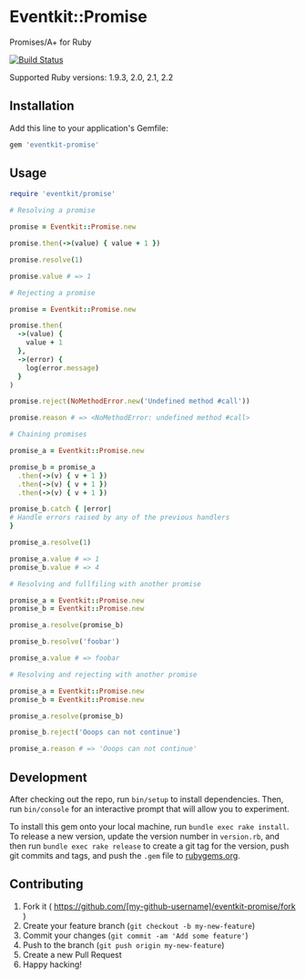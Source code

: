 # Eventkit::Promise

Promises/A+ for Ruby

[![Build Status](https://travis-ci.org/omartell/eventkit-promise.svg?branch=master)](https://travis-ci.org/omartell/eventkit-promise)

Supported Ruby versions: 1.9.3, 2.0, 2.1, 2.2

## Installation

Add this line to your application's Gemfile:

```ruby
gem 'eventkit-promise'
```

## Usage

```ruby
require 'eventkit/promise'

# Resolving a promise

promise = Eventkit::Promise.new

promise.then(->(value) { value + 1 })

promise.resolve(1)

promise.value # => 1

# Rejecting a promise

promise = Eventkit::Promise.new

promise.then(
  ->(value) {
    value + 1
  },
  ->(error) {
    log(error.message)
  }
)

promise.reject(NoMethodError.new('Undefined method #call'))

promise.reason # => <NoMethodError: undefined method #call>

# Chaining promises

promise_a = Eventkit::Promise.new

promise_b = promise_a
  .then(->(v) { v + 1 })
  .then(->(v) { v + 1 })
  .then(->(v) { v + 1 })

promise_b.catch { |error|
# Handle errors raised by any of the previous handlers
}

promise_a.resolve(1)

promise_a.value # => 1
promise_b.value # => 4

# Resolving and fullfiling with another promise

promise_a = Eventkit::Promise.new
promise_b = Eventkit::Promise.new

promise_a.resolve(promise_b)

promise_b.resolve('foobar')

promise_a.value # => foobar

# Resolving and rejecting with another promise

promise_a = Eventkit::Promise.new
promise_b = Eventkit::Promise.new

promise_a.resolve(promise_b)

promise_b.reject('Ooops can not continue')

promise_a.reason # => 'Ooops can not continue'

```

## Development

After checking out the repo, run `bin/setup` to install dependencies. Then, run `bin/console` for an interactive prompt that will allow you to experiment.

To install this gem onto your local machine, run `bundle exec rake install`. To release a new version, update the version number in `version.rb`, and then run `bundle exec rake release` to create a git tag for the version, push git commits and tags, and push the `.gem` file to [rubygems.org](https://rubygems.org).

## Contributing

1. Fork it ( https://github.com/[my-github-username]/eventkit-promise/fork )
2. Create your feature branch (`git checkout -b my-new-feature`)
3. Commit your changes (`git commit -am 'Add some feature'`)
4. Push to the branch (`git push origin my-new-feature`)
5. Create a new Pull Request
6. Happy hacking!

